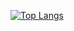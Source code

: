 [![Top Langs](https://github-readme-stats.vercel.app/api/top-langs/?username=Silveridge&layout=donut-vertical)](https://github.com/anuraghazra/github-readme-stats)
